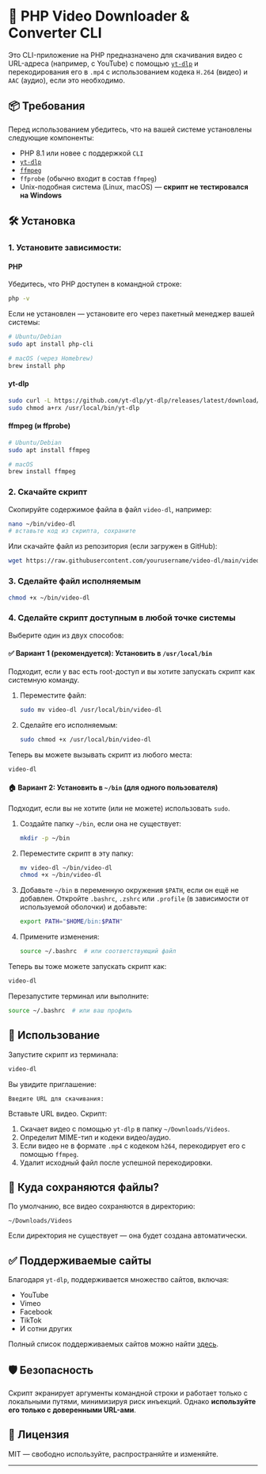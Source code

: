 # 🎥 PHP Video Downloader & Converter CLI

Это CLI-приложение на PHP предназначено для скачивания видео с URL-адреса (например, с YouTube) с помощью [`yt-dlp`](https://github.com/yt-dlp/yt-dlp) и перекодирования его в `.mp4` с использованием кодека `H.264` (видео) и `AAC` (аудио), если это необходимо.

## 📦 Требования

Перед использованием убедитесь, что на вашей системе установлены следующие компоненты:

* PHP 8.1 или новее с поддержкой `CLI`
* [`yt-dlp`](https://github.com/yt-dlp/yt-dlp)
* [`ffmpeg`](https://ffmpeg.org/)
* `ffprobe` (обычно входит в состав `ffmpeg`)
* Unix-подобная система (Linux, macOS) — **скрипт не тестировался на Windows**

## 🛠 Установка

### 1. Установите зависимости:

#### PHP

Убедитесь, что PHP доступен в командной строке:

```bash
php -v
```

Если не установлен — установите его через пакетный менеджер вашей системы:

```bash
# Ubuntu/Debian
sudo apt install php-cli

# macOS (через Homebrew)
brew install php
```

#### yt-dlp

```bash
sudo curl -L https://github.com/yt-dlp/yt-dlp/releases/latest/download/yt-dlp -o /usr/local/bin/yt-dlp
sudo chmod a+rx /usr/local/bin/yt-dlp
```

#### ffmpeg (и ffprobe)

```bash
# Ubuntu/Debian
sudo apt install ffmpeg

# macOS
brew install ffmpeg
```

### 2. Скачайте скрипт

Скопируйте содержимое файла в файл `video-dl`, например:

```bash
nano ~/bin/video-dl
# вставьте код из скрипта, сохраните
```

Или скачайте файл из репозитория (если загружен в GitHub):

```bash
wget https://raw.githubusercontent.com/yourusername/video-dl/main/video-dl -O ~/bin/video-dl
```

### 3. Сделайте файл исполняемым

```bash
chmod +x ~/bin/video-dl
```

### 4. Сделайте скрипт доступным в любой точке системы

Выберите один из двух способов:

#### ✅ **Вариант 1 (рекомендуется): Установить в `/usr/local/bin`**

Подходит, если у вас есть root-доступ и вы хотите запускать скрипт как системную команду.

1. Переместите файл:

   ```bash
   sudo mv video-dl /usr/local/bin/video-dl
   ```

2. Сделайте его исполняемым:

   ```bash
   sudo chmod +x /usr/local/bin/video-dl
   ```

Теперь вы можете вызывать скрипт из любого места:

```bash
video-dl
```

#### 🏠 **Вариант 2: Установить в `~/bin` (для одного пользователя)**

Подходит, если вы не хотите (или не можете) использовать `sudo`.

1. Создайте папку `~/bin`, если она не существует:

   ```bash
   mkdir -p ~/bin
   ```

2. Переместите скрипт в эту папку:

   ```bash
   mv video-dl ~/bin/video-dl
   chmod +x ~/bin/video-dl
   ```

3. Добавьте `~/bin` в переменную окружения `$PATH`, если он ещё не добавлен.
   Откройте `.bashrc`, `.zshrc` или `.profile` (в зависимости от используемой оболочки) и добавьте:

   ```bash
   export PATH="$HOME/bin:$PATH"
   ```

4. Примените изменения:

   ```bash
   source ~/.bashrc  # или соответствующий файл
   ```

Теперь вы тоже можете запускать скрипт как:

```bash
video-dl
```

Перезапустите терминал или выполните:

```bash
source ~/.bashrc  # или ваш профиль
```

## 🚀 Использование

Запустите скрипт из терминала:

```bash
video-dl
```

Вы увидите приглашение:

```
Введите URL для скачивания:
```

Вставьте URL видео. Скрипт:

1. Скачает видео с помощью `yt-dlp` в папку `~/Downloads/Videos`.
2. Определит MIME-тип и кодеки видео/аудио.
3. Если видео не в формате `.mp4` с кодеком `h264`, перекодирует его с помощью `ffmpeg`.
4. Удалит исходный файл после успешной перекодировки.

## 📁 Куда сохраняются файлы?

По умолчанию, все видео сохраняются в директорию:

```
~/Downloads/Videos
```

Если директория не существует — она будет создана автоматически.

## ✅ Поддерживаемые сайты

Благодаря `yt-dlp`, поддерживается множество сайтов, включая:

* YouTube
* Vimeo
* Facebook
* TikTok
* И сотни других

Полный список поддерживаемых сайтов можно найти [здесь](https://github.com/yt-dlp/yt-dlp/blob/master/supportedsites.md).

## 🛡 Безопасность

Скрипт экранирует аргументы командной строки и работает только с локальными путями, минимизируя риск инъекций. Однако **используйте его только с доверенными URL-ами**.

## 📜 Лицензия

MIT — свободно используйте, распространяйте и изменяйте.

---
